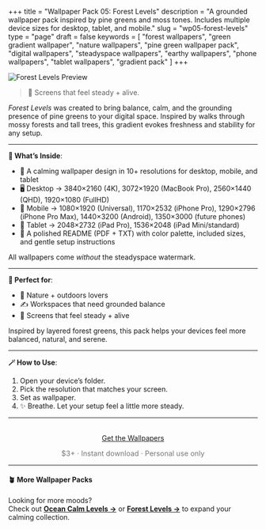 +++
title = "Wallpaper Pack 05: Forest Levels"
description = "A grounded wallpaper pack inspired by pine greens and moss tones. Includes multiple device sizes for desktop, tablet, and mobile."
slug = "wp05-forest-levels"
type = "page"
draft = false
keywords = [
  "forest wallpapers", "green gradient wallpaper", "nature wallpapers",
  "pine green wallpaper pack", "digital wallpapers", "steadyspace wallpapers",
  "earthy wallpapers", "phone wallpapers", "tablet wallpapers", "gradient pack"
]
+++

![Forest Levels Preview](/images/wp05-forest-levels/forestlevelscover.png)

> 🌲 Screens that feel steady + alive.

_Forest Levels_ was created to bring balance, calm, and the grounding presence of pine greens to your digital space. Inspired by walks through mossy forests and tall trees, this gradient evokes freshness and stability for any setup.

---

<div class="highlight-box">

**📂 What’s Inside**:

- 🌲 A calming wallpaper design in 10+ resolutions for desktop, mobile, and tablet
- 🖥 Desktop → 3840×2160 (4K), 3072×1920 (MacBook Pro), 2560×1440 (QHD), 1920×1080 (FullHD)
- 📱 Mobile → 1080×1920 (Universal), 1170×2532 (iPhone Pro), 1290×2796 (iPhone Pro Max), 1440×3200 (Android), 1350×3000 (future phones)
- 📱 Tablet → 2048×2732 (iPad Pro), 1536×2048 (iPad Mini/standard)
- 📄 A polished README (PDF + TXT) with color palette, included sizes, and gentle setup instructions

All wallpapers come _without_ the steadyspace watermark.</div>

---
 
<div class="highlight-box">

**💚 Perfect for**:

- 🌲 Nature + outdoors lovers
- ✍️ Workspaces that need grounded balance
- 🌿 Screens that feel steady + alive

Inspired by layered forest greens, this pack helps your devices feel more balanced, natural, and serene.</div>

---

<div class="highlight-box">

**🪄 How to Use**:

1. Open your device’s folder.
2. Pick the resolution that matches your screen.
3. Set as wallpaper.
4. ✨ Breathe. Let your setup feel a little more steady. </div>

---  

<div style="text-align: center; margin-top: 2rem;">
  <a class="gumroad-button" href="https://steadyspace.gumroad.com/l/wp05_forestlevels">Get the Wallpapers</a>
  <p style="font-size: 0.9rem; color: #777;">$3+ · Instant download · Personal use only</p>
</div>

---

#### 🪴 More Wallpaper Packs  
Looking for more moods?  
Check out [**Ocean Calm Levels →**](/wp04-ocean-calm-levels) or [**Forest Levels →**](/wp05-forest-levels) to expand your calming collection.  
